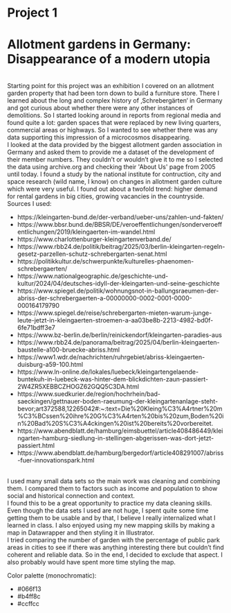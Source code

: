 # Project 1

<h1>Allotment gardens in Germany: Disappearance of a modern utopia</h1>
<br>
Starting point for this project was an exhibition I covered on an allotment garden property that had been torn down to build a furniture store. There I learned about the long and complex history of ‚Schrebergärten‘ in Germany and got curious about whether there were any other instances of demolitions. So I started looking around in reports from regional media and found quite a lot: garden spaces that were replaced by new living quarters, commercial areas or highways. So I wanted to see whether there was any data supporting this impression of a microcosmos disappearing. <br>
I looked at the data provided by the biggest allotment garden association in Germany and asked them to provide me a dataset of the development of their member numbers. They couldn’t or wouldn’t give it to me so I selected the data using archive.org and checking their 'About Us' page from 2005 until today. I found a study by the national institute for contruction, city and space research (wild name, I know) on changes in allotment garden culture which were very useful. I found out about a twofold trend: higher demand for rental gardens in big cities, growing vacancies in the countryside.<br>
Sources I used:<br>
<ul>
<li>https://kleingarten-bund.de/der-verband/ueber-uns/zahlen-und-fakten/ </li>
<li>https://www.bbsr.bund.de/BBSR/DE/veroeffentlichungen/sonderveroeffentlichungen/2019/kleingaerten-im-wandel.html </li>
<li>https://www.charlottenburger-kleingartenverband.de/</li>
<li>https://www.rbb24.de/politik/beitrag/2025/03/berlin-kleingarten-regeln-gesetz-parzellen-schutz-schrebergarten-senat.html </li>
<li>https://politikkultur.de/schwerpunkte/kulturelles-phaenomen-schrebergaerten/</li>
<li>https://www.nationalgeographic.de/geschichte-und-kultur/2024/04/deutsches-idyll-der-kleingarten-und-seine-geschichte</li>
<li>https://www.spiegel.de/politik/wohnungsnot-in-ballungsraeumen-der-abriss-der-schrebergaerten-a-00000000-0002-0001-0000-000164179790</li>
<li>https://www.spiegel.de/reise/schrebergarten-mieten-warum-junge-leute-jetzt-in-kleingaerten-stroemen-a-aa03be8b-2213-4982-bd0f-6fe71bdff3e7 </li>
<li>https://www.bz-berlin.de/berlin/reinickendorf/kleingarten-paradies-aus </li>
<li>https://www.rbb24.de/panorama/beitrag/2025/04/berlin-kleingaerten-baustelle-a100-bruecke-abriss.html </li>
<li>https://www1.wdr.de/nachrichten/ruhrgebiet/abriss-kleingaerten-duisburg-a59-100.html </li>
<li>https://www.ln-online.de/lokales/luebeck/kleingartengelaende-buntekuh-in-luebeck-was-hinter-dem-blickdichten-zaun-passiert-2W4ZR5XEBBCZHOGZ62GQQ5C3DA.html </li>
<li>https://www.suedkurier.de/region/hochrhein/bad-saeckingen/gettnauer-boden-raeumung-der-kleingartenanlage-steht-bevor;art372588,12265042#:~:text=Die%20Kleing%C3%A4rtner%20m%C3%BCssen%20ihre%20G%C3%A4rten%20bis%20zum,Boden%20in%20Bad%20S%C3%A4ckingen%20ist%20bereits%20vorbereitet. </li>
<li>https://www.abendblatt.de/hamburg/eimsbuettel/article408486449/kleingarten-hamburg-siedlung-in-stellingen-abgerissen-was-dort-jetzt-passiert.html </li>
<li>https://www.abendblatt.de/hamburg/bergedorf/article408291007/abriss-fuer-innovationspark.html </li>
</ul>
<br>
I used many small data sets so the main work was cleaning and combining them. I compared them to factors such as income and population to show social and historical connection and context.<br>
I found this to be a great opportunity to practice my data cleaning skills. Even though the data sets I used are not huge, I spent quite some time getting them to be usable and by that, I believe I really internalized what I learned in class. I also enjoyed using my new mapping skills by making a map in Datawrapper and then styling it in Illustrator. <br>
I tried comparing the number of garden with the percentage of public park areas in cities to see if there was anything interesting there but couldn’t find coherent and reliable data. So in the end, I decided to exclude that aspect. I also probably would have spent more time styling the map.<br>

Color palette (monochromatic): <br>
<ul>
<li> #066f13 </li>
<li>	#b4ff8c </li>
<li>	#ccffcc</li>
</ul>
